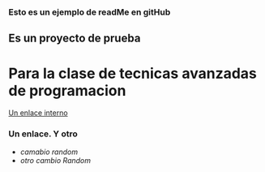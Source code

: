 ### Esto es un ejemplo de readMe en gitHub
## Es un proyecto de prueba
# Para la clase de tecnicas avanzadas de programacion
[Un enlace interno](#unenlaceyotro)


### Un enlace. Y otro
- *camabio random*
- *otro cambio Random*
